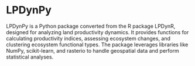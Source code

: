 # LPDynPy
LPDynPy is a Python package converted from the R package LPDynR, designed for analyzing land productivity dynamics. It provides functions for calculating productivity indices, assessing ecosystem changes, and clustering ecosystem functional types. The package leverages libraries like NumPy, scikit-learn, and rasterio to handle geospatial data and perform statistical analyses.
